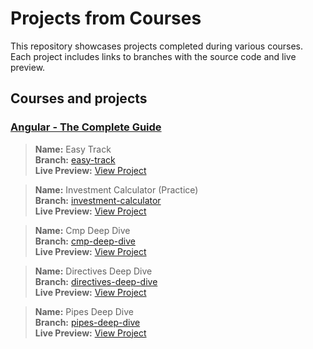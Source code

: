 # Projects from Courses

This repository showcases projects completed during various courses. Each project includes links to branches with the source code and live preview.

## Courses and projects

### [Angular - The Complete Guide](https://www.udemy.com/course/the-complete-guide-to-angular-2/)
> **Name:** Easy Track<br>
> **Branch:** [easy-track](https://github.com/kuzn5298/courses/tree/easy-track)<br>
> **Live Preview:** [View Project](https://courses.kuzn.dev/easy-track/)<br>

> **Name:** Investment Calculator (Practice)<br>
> **Branch:** [investment-calculator](https://github.com/kuzn5298/courses/tree/investment-calculator)<br>
> **Live Preview:** [View Project](https://courses.kuzn.dev/investment-calculator/)<br>

> **Name:** Cmp Deep Dive<br>
> **Branch:** [cmp-deep-dive](https://github.com/kuzn5298/courses/tree/cmp-deep-dive)<br>
> **Live Preview:** [View Project](https://courses.kuzn.dev/cmp-deep-dive/)<br>

> **Name:** Directives Deep Dive<br>
> **Branch:** [directives-deep-dive](https://github.com/kuzn5298/courses/tree/directives-deep-dive)<br>
> **Live Preview:** [View Project](https://courses.kuzn.dev/directives-deep-dive/)<br>

> **Name:** Pipes Deep Dive<br>
> **Branch:** [pipes-deep-dive](https://github.com/kuzn5298/courses/tree/pipes-deep-dive)<br>
> **Live Preview:** [View Project](https://courses.kuzn.dev/pipes-deep-dive/)<br>